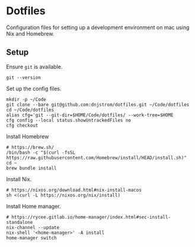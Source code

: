 # Dotfiles

Configuration files for setting up a development environment on mac using Nix and Homebrew.

## Setup

Ensure `git` is available.

```
git --version
```

Set up the config files.

```
mkdir -p ~/Code
git clone --bare git@github.com:dnjstrom/dotfiles.git ~/Code/dotfiles
cd ~/Code/dotfiles
alias cfg='git --git-dir=$HOME/Code/dotfiles/ --work-tree=$HOME
cfg config --local status.showUntrackedFiles no
cfg checkout
```

Install Homebrew

```
# https://brew.sh/
/bin/bash -c "$(curl -fsSL https://raw.githubusercontent.com/Homebrew/install/HEAD/install.sh)"
cd ~
brew bundle install
```

Install Nix.

```
# https://nixos.org/download.html#nix-install-macos
sh <(curl -L https://nixos.org/nix/install)
```

Install Home manager.

```
# https://rycee.gitlab.io/home-manager/index.html#sec-install-standalone
nix-channel --update
nix-shell '<home-manager>' -A install
home-manager switch
```
